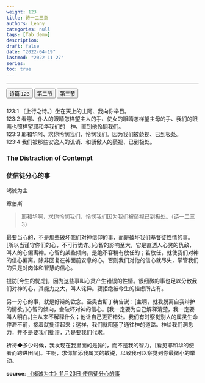```yaml
---
weight: 123
title: 诗一二三章
authors: Lenny
categories: null
tags: [Tab demo]
description: 
draft: false
date: "2022-04-19"
lastmod: "2022-11-27"
series:
toc: true
---
```


<!--more-->
---






<div class="tab">
  <button class="tablinks active" onclick="tablabel(event, 'Psalm 123')">诗篇 123</button>
  <button class="tablinks" onclick="tablabel(event, 'Devotion1')">第二节</button>
  <button class="tablinks" onclick="tablabel(event, 'Devotion2')">第三节</button>
</div>

<!-- Tab content -->
<div id="Psalm 123" class="tabcontent" style="display:block">
  <h3></h3>
123:1 〔上行之诗。〕坐在天上的主阿、我向你举目。  
<br>123:2 看哪、仆人的眼睛怎样望主人的手、使女的眼睛怎样望主母的手、我们的眼睛也照样望耶和华我们的　神、直到他怜悯我们。  
<br>123:3 耶和华阿、求你怜悯我们、怜悯我们。因为我们被藐视、已到极处。  
<br>123:4 我们被那些安逸人的讥诮、和骄傲人的藐视、已到极处。  
</div>



<div id="Devotion1" class="tabcontent">
  <h3>The Distraction of Contempt</h3>

  

</div>



<div id="Devotion2" class="tabcontent">
  <h3>使信徒分心的事</h3>

  竭诚为主
  
  章伯斯


>耶和华啊，求你怜悯我们，怜悯我们因为我们被藐视已到极处。（诗一二三3）

最要当心的，不是那些破坏我们对神信仰的事，而是破坏我们基督徒性情的事。[所以当谨守你们的心，不可行诡诈。]心智的影响至大，它是直透人心灵的仇敌，叫人的心偏离神。心智的某些倾向，是绝不容稍有放任的；若放任，就使我们对神的信心偏离。除非回复在神面前安息的心，否则我们对他的信心就尽失，掌管我们的只是对肉体和智慧的信心。

提防[今生的忧虑]，因为这些事叫心灵产生错误的性情。很细微的事也足以分散我们对神的心，其能力之大，叫人诧异。要拒绝被今生的挂虑所占有。

另一分心的事，就是好辩的欲念。圣奥古斯丁祷告说：[主啊，就我脱离自我辩护的情欲。]心智的倾向，会破坏对神的信心。[我一定要为自己解释清楚，我一定要叫人明白。]主从来不解释什么；他让自己更正错处。我们有时察觉别人的属灵生命停滞不前，接着就批评起来；这样，我们就阻塞了通往神的道路。神给我们洞悉力，并不是要我们批评，乃是要我们代求。

祈祷◆多少时候，我发现在我里面的是[驴]，而不是我的智力，[看见耶和华的使者而跨进田间]。主啊，求你加添我属灵的敏锐，以致我可以察觉到你最微小的举动。

<b><font class = "font_upper">source</font></b>: <a href = "https://wellsofgrace.com/daily-ch/2022/11/23/" target="_blank" rel="noopener noreferrer">《竭诚为主》11月23日 使信徒分心的事</a>

</div>






